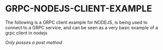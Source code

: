 # GRPC-NODEJS-CLIENT-EXAMPLE

The following is a GRPC client example for NODEJS, is being used to connect to a GRPC service, and can be seen as a very basic example of a grpc client in nodejs

*Only posses a post method*
